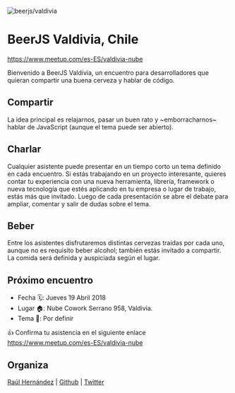 ![beerjs/valdivia](https://user-images.githubusercontent.com/362186/34363360-25e75678-ea5a-11e7-9a0c-c33b687c434f.jpg)                                                                                                
# BeerJS Valdivia, Chile
https://www.meetup.com/es-ES/valdivia-nube

Bienvenido a BeerJS Valdivia, un encuentro para desarrolladores que quieran compartir una buena cerveza y hablar de código.

## Compartir

La idea principal es relajarnos, pasar un buen rato y ~emborracharnos~ hablar de JavaScript (aunque el tema puede ser abierto).

## Charlar

Cualquier asistente puede presentar en un tiempo corto un tema definido en cada encuentro. Si estás trabajando en un proyecto interesante, quieres contar tu experiencia con una nueva herramienta, librería, framework o nueva tecnología que estés aplicando en tu empresa o lugar de trabajo, estás más que invitado. 
Luego de cada presentación se abre el debate para ampliar, comentar y salir de dudas sobre el tema.

## Beber

Entre los asistentes disfrutaremos distintas cervezas traídas por cada uno, aunque no es requisito beber alcohol; también estás invitado a compartir. La comida será definida y auspiciada según el lugar.

## Próximo encuentro

* Fecha 🗓: Jueves 19 Abril 2018
* Lugar 🏠: Nube Cowork Serrano 958, Valdivia.
* Tema 🙊: Por definir

👍 Confirma tu asistencia en el siguiente enlace https://www.meetup.com/es-ES/valdivia-nube


## Organiza

<a href="mailto:raulghm@gmail.com">Raúl Hernández<a/> | 
[Github](https://github.com/raulghm) | 
[Twitter](https://twitter.com/raulghm)
